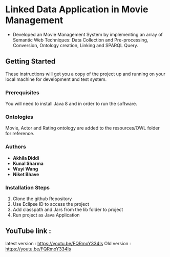 # Linked Data Application in Movie Management                                                                      

-	Developed an Movie Management System by implementing an array of Semantic Web Techniques:
Data Collection and Pre-processing, Conversion, Ontology creation, Linking and SPARQL Query.


## Getting Started
These instructions will get you a copy of the project up and running on your local machine for development and test system.

### Prerequisites
You will need to install Java 8 and in order to run the software.

### Ontologies
Movie, Actor and Rating ontology are added to the resources/OWL folder for reference.


### Authors
* **Akhila Diddi**
* **Kunal Sharma**
* **Wuyi Wang**
* **Niket Bhave**

### Installation Steps
1. Clone the github Repository
2. Use Eclipse ID to access the project
3. Add classpath and Jars from the lib folder to project
4. Run project as Java Application 

## YouTube link : 

latest version : https://youtu.be/FQRmoY334Is
Old version : https://youtu.be/FQRmoY334Is




